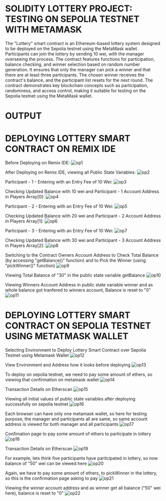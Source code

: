 # SOLIDITY LOTTERY PROJECT: TESTING ON SEPOLIA TESTNET WITH METAMASK

The "Lottery" smart contract is an Ethereum-based lottery system designed to be deployed on the Sepolia testnet using the MetaMask wallet. Participants can join the lottery by sending 10 wei, with the manager 
overseeing the process. The contract features functions for participation, balance checking, and winner selection based on random number generation. It ensures that only the manager can pick a winner and that there 
are at least three participants. The chosen winner receives the contract's balance, and the participant list resets for the next round. The contract demonstrates key blockchain concepts such as participation, 
randomness, and access control, making it suitable for testing on the Sepolia testnet using the MetaMask wallet.

# OUTPUT

# DEPLOYING LOTTERY SMART CONTRACT ON REMIX IDE
Before Deploying on Remix IDE:
![op1](https://github.com/Neeraja-Kallamadi/Blockchain_Solidity_Lottery_Smart_Contract_Sepolia_Testnet_Metamask_Wallet/assets/110168775/487c16fc-03b3-4f91-ae24-a2f4dc09bbc1)

After Deploying on Remix IDE, viewing all Public State Variables:
![op2](https://github.com/Neeraja-Kallamadi/Blockchain_Solidity_Lottery_Smart_Contract_Sepolia_Testnet_Metamask_Wallet/assets/110168775/e776dbdf-fabe-4338-a26a-6e414616a373)

Participant - 1 - Entering with an Entry Fee of 10 Wei:
![op3](https://github.com/Neeraja-Kallamadi/Blockchain_Solidity_Lottery_Smart_Contract_Sepolia_Testnet_Metamask_Wallet/assets/110168775/95db0197-1b30-4f44-8fd8-fd63f462f58d)

Checking Updated Balance with 10 wei and Participant - 1 Account Address in Players Array[0]:
![op4](https://github.com/Neeraja-Kallamadi/Blockchain_Solidity_Lottery_Smart_Contract_Sepolia_Testnet_Metamask_Wallet/assets/110168775/18394b4a-acf6-4380-8249-42ed674365a9)

Participant - 2 - Entering with an Entry Fee of 10 Wei:
![op5](https://github.com/Neeraja-Kallamadi/Blockchain_Solidity_Lottery_Smart_Contract_Sepolia_Testnet_Metamask_Wallet/assets/110168775/439f1659-1b71-4771-ba27-5fb110a33bae)

Checking Updated Balance with 20 wei and Participant - 2 Account Address in Players Array[1]:
![op6](https://github.com/Neeraja-Kallamadi/Blockchain_Solidity_Lottery_Smart_Contract_Sepolia_Testnet_Metamask_Wallet/assets/110168775/a075d350-8605-4646-831d-736827aaf406)

Participant - 3 - Entering with an Entry Fee of 10 Wei:
![op7](https://github.com/Neeraja-Kallamadi/Blockchain_Solidity_Lottery_Smart_Contract_Sepolia_Testnet_Metamask_Wallet/assets/110168775/a11c7984-5ad4-4ea3-8e83-b4ff9dff7671)

Checking Updated Balance with 30 wei and Participant - 3 Account Address in Players Array[2]:
![op8](https://github.com/Neeraja-Kallamadi/Blockchain_Solidity_Lottery_Smart_Contract_Sepolia_Testnet_Metamask_Wallet/assets/110168775/4f3f8e93-4707-4f89-a238-64dab7acec48)

Switching to the Contract Owners Account Address to Check Total Balance (by accessing "getBalance()" function) and to Pick the Winner (using "pickWinner()" function)
![op9](https://github.com/Neeraja-Kallamadi/Blockchain_Solidity_Lottery_Smart_Contract_Sepolia_Testnet_Metamask_Wallet/assets/110168775/084951cd-fff9-49d0-af42-c37e93190387)

Viewing Total Balance of "30" in the public state variable getBalance
![op10](https://github.com/Neeraja-Kallamadi/Blockchain_Solidity_Lottery_Smart_Contract_Sepolia_Testnet_Metamask_Wallet/assets/110168775/6190293f-eae9-4c42-bb55-97b6b808f63a)

Viewing Winners Account Address in public state variable winner and as whole balance got tranfered to winners account, Balance is reset to "0"
![op11](https://github.com/Neeraja-Kallamadi/Blockchain_Solidity_Lottery_Smart_Contract_Sepolia_Testnet_Metamask_Wallet/assets/110168775/ff5c5583-6e7a-4529-9b6e-da48e21fcd19)

# DEPLOYING LOTTERY SMART CONTRACT ON SEPOLIA TESTNET USING METATMASK WALLET
Selecting Environment to Deploy Lottery Smart Contract over Sepolia Testnet using Metamask Wallet
![op12](https://github.com/Neeraja-Kallamadi/Blockchain_Solidity_Lottery_Smart_Contract_Sepolia_Testnet_Metamask_Wallet/assets/110168775/caa80b58-378b-4b0a-88d5-aaed4288f739)

View Environment and Address how it looks before deploying
![op13](https://github.com/Neeraja-Kallamadi/Blockchain_Solidity_Lottery_Smart_Contract_Sepolia_Testnet_Metamask_Wallet/assets/110168775/a0be04f5-d11b-47e5-8dcc-e7bb8684a6bf)

To deploy on sepolia testnet, we need to pay some amount of ethers, so viewing that confirmation on metamask wallet
![op14](https://github.com/Neeraja-Kallamadi/Blockchain_Solidity_Lottery_Smart_Contract_Sepolia_Testnet_Metamask_Wallet/assets/110168775/6275ef52-ab01-4f18-ab27-b90f5a9d8ca0)

Transaction Details on Etherscan
![op15](https://github.com/Neeraja-Kallamadi/Blockchain_Solidity_Lottery_Smart_Contract_Sepolia_Testnet_Metamask_Wallet/assets/110168775/fab0a013-a411-4b99-a25e-2730df5d8f25)

Viewing all initial values of public state variables after deploying successfully on sepolia testnet
![op16](https://github.com/Neeraja-Kallamadi/Blockchain_Solidity_Lottery_Smart_Contract_Sepolia_Testnet_Metamask_Wallet/assets/110168775/b397e047-8ea6-4030-ac7b-c95c1f2721b3)

Each browser can have only one metamask wallet, so here for testing purpose, the manager and participants all are same, so same account address is viewed for both manager and all participants
![op17](https://github.com/Neeraja-Kallamadi/Blockchain_Solidity_Lottery_Smart_Contract_Sepolia_Testnet_Metamask_Wallet/assets/110168775/c3e62406-421c-49d2-bbb4-5a4225e9f343)

Confimation page to pay some amount of ethers to participate in lottery
![op18](https://github.com/Neeraja-Kallamadi/Blockchain_Solidity_Lottery_Smart_Contract_Sepolia_Testnet_Metamask_Wallet/assets/110168775/6471c2a1-ec01-4f24-8936-6065a62915d3)

Transaction Details on Etherscan
![op19](https://github.com/Neeraja-Kallamadi/Blockchain_Solidity_Lottery_Smart_Contract_Sepolia_Testnet_Metamask_Wallet/assets/110168775/483c9008-e767-49aa-ab26-40dc93d523df)

For example, lets think five participants have paritcipated in lottery, so now balance of "50" wei can be viewed here
![op20](https://github.com/Neeraja-Kallamadi/Blockchain_Solidity_Lottery_Smart_Contract_Sepolia_Testnet_Metamask_Wallet/assets/110168775/85715fbd-9532-4f7d-a5c4-6d3edaf6c5eb)

Again, we have to pay some amount of ethers, to pickWinner in the lottery, so this is the confirmation page asking to pay
![op21](https://github.com/Neeraja-Kallamadi/Blockchain_Solidity_Lottery_Smart_Contract_Sepolia_Testnet_Metamask_Wallet/assets/110168775/0510469d-97e8-4e11-95f6-d3fea147ddad)

Viewing the winner account address and as winner get all balance ("50" wei here), balance is reset to "0"
![op22](https://github.com/Neeraja-Kallamadi/Blockchain_Solidity_Lottery_Smart_Contract_Sepolia_Testnet_Metamask_Wallet/assets/110168775/0bb7c17d-2afe-470e-aa53-c03c053369d8)
